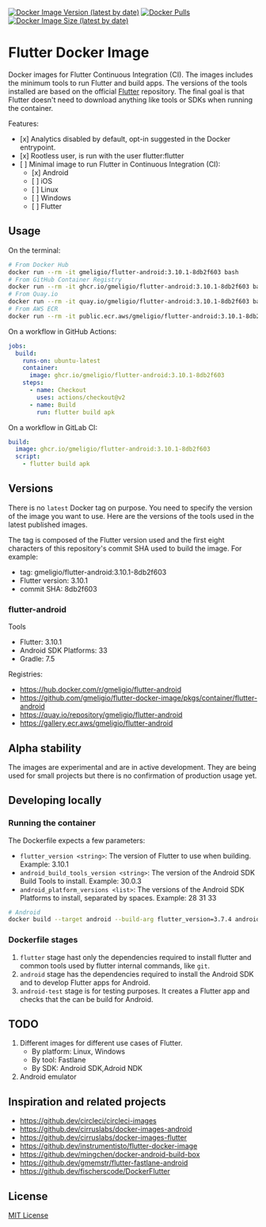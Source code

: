 <!--- This markdown file was auto-generated from "readme.mdx" -->

[![Docker Image Version (latest by date)](https://img.shields.io/docker/v/gmeligio/flutter-android?label=flutter-android%20version)](https://hub.docker.com/r/gmeligio/flutter-android/tags) [![Docker Pulls](https://img.shields.io/docker/pulls/gmeligio/flutter-android?label=flutter-android%20pulls)](https://hub.docker.com/r/gmeligio/flutter-android/tags) [![Docker Image Size (latest by date)](https://img.shields.io/docker/image-size/gmeligio/flutter-android?label=flutter-android%20size)](https://hub.docker.com/r/gmeligio/flutter-android/tags)

# Flutter Docker Image

Docker images for Flutter Continuous Integration (CI). The images includes the minimum tools to run Flutter and build apps. The versions of the tools installed are based on the official [Flutter](https://github.com/flutter/flutter) repository. The final goal is that Flutter doesn't need to download anything like tools or SDKs when running the container.

Features:

* \[x\] Analytics disabled by default, opt-in suggested in the Docker entrypoint.
* \[x\] Rootless user, is run with the user flutter:flutter
* \[ \] Minimal image to run Flutter in Continuous Integration (CI):  
   * \[x\] Android  
   * \[ \] iOS  
   * \[ \] Linux  
   * \[ \] Windows  
   * \[ \] Flutter

## Usage

On the terminal:

```bash
# From Docker Hub
docker run --rm -it gmeligio/flutter-android:3.10.1-8db2f603 bash
# From GitHub Container Registry
docker run --rm -it ghcr.io/gmeligio/flutter-android:3.10.1-8db2f603 bash
# From Quay.io
docker run --rm -it quay.io/gmeligio/flutter-android:3.10.1-8db2f603 bash
# From AWS ECR
docker run --rm -it public.ecr.aws/gmeligio/flutter-android:3.10.1-8db2f603 bash

```

On a workflow in GitHub Actions:

```yaml
jobs:
  build:
    runs-on: ubuntu-latest
    container:
      image: ghcr.io/gmeligio/flutter-android:3.10.1-8db2f603
    steps:
      - name: Checkout
        uses: actions/checkout@v2
      - name: Build
        run: flutter build apk

```

On a workflow in GitLab CI:

```yaml
build:
  image: ghcr.io/gmeligio/flutter-android:3.10.1-8db2f603
  script:
    - flutter build apk

```

## Versions

There is no `latest` Docker tag on purpose. You need to specify the version of the image you want to use. Here are the versions of the tools used in the latest published images.

The tag is composed of the Flutter version used and the first eight characters of this repository's commit SHA used to build the image. For example:

* tag: gmeligio/flutter-android:3.10.1-8db2f603
* Flutter version: 3.10.1
* commit SHA: 8db2f603

### flutter-android

Tools

* Flutter: 3.10.1
* Android SDK Platforms: 33
* Gradle: 7.5

Registries:

* https://hub.docker.com/r/gmeligio/flutter-android
* https://github.com/gmeligio/flutter-docker-image/pkgs/container/flutter-android
* https://quay.io/repository/gmeligio/flutter-android
* https://gallery.ecr.aws/gmeligio/flutter-android

## Alpha stability

The images are experimental and are in active development. They are being used for small projects but there is no confirmation of production usage yet.

## Developing locally

### Running the container

The Dockerfile expects a few parameters:

* `flutter_version <string>`: The version of Flutter to use when building. Example: 3.10.1
* `android_build_tools_version <string>`: The version of the Android SDK Build Tools to install. Example: 30.0.3
* `android_platform_versions <list>`: The versions of the Android SDK Platforms to install, separated by spaces. Example: 28 31 33

```bash
# Android
docker build --target android --build-arg flutter_version=3.7.4 android_build_tools_version=30.0.3 --build-arg android_platform_versions="28 31 33" -t android-test .

```

### Dockerfile stages

1. `flutter` stage hast only the dependencies required to install flutter and common tools used by flutter internal commands, like `git`.
2. `android` stage has the dependencies required to install the Android SDK and to develop Flutter apps for Android.
3. `android-test` stage is for testing purposes. It creates a Flutter app and checks that the can be build for Android.

## TODO

1. Different images for different use cases of Flutter.  
   * By platform: Linux, Windows  
   * By tool: Fastlane  
   * By SDK: Android SDK,Adroid NDK
2. Android emulator

## Inspiration and related projects

* https://github.dev/circleci/circleci-images
* https://github.dev/cirruslabs/docker-images-android
* https://github.dev/cirruslabs/docker-images-flutter
* https://github.dev/instrumentisto/flutter-docker-image
* https://github.dev/mingchen/docker-android-build-box
* https://github.dev/gmemstr/flutter-fastlane-android
* https://github.dev/fischerscode/DockerFlutter

## License

[MIT License](LICENSE)